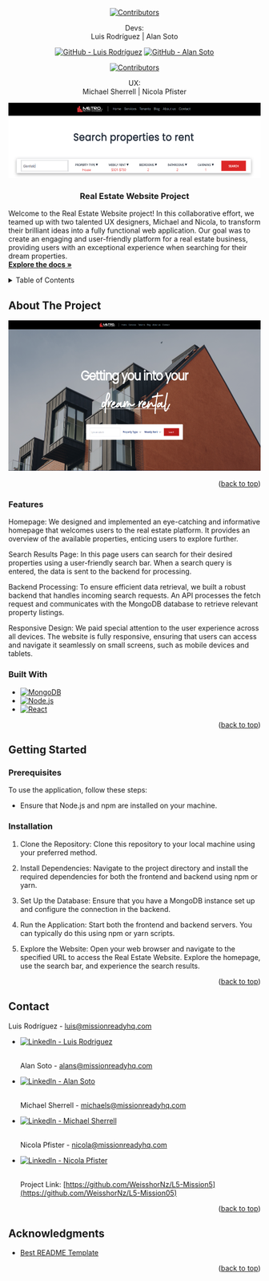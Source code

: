 <a name="readme-top"></a>

<!-- PROJECT LOGO -->

<div align="center">


<!-- PROJECT SHIELDS -->

[![Contributors][contributors-shield]][contributors-url]

Devs:<br />
Luis Rodríguez | Alan Soto <br />

[![GitHub - Luis Rodríguez][Github.logo]][luis-github-url] [![GitHub - Alan Soto][Github.logo]][alan-github-url]

[![Contributors][contributors-shield]][contributors-url]

UX: <br />
Michael Sherrell | Nicola Pfister

  <a href="https://github.com/WeisshorNz/L5-Mission05">
  <img src="./frontend/src/components/assets/images/banner2.png" alt="Banner" width="800" height="150">
  </a>
<h3 align="center">Real Estate Website Project</h3>

  <p align="left">
  Welcome to the Real Estate Website project! In this collaborative effort, we teamed up with two talented UX designers, Michael and Nicola, to transform their brilliant ideas into a fully functional web application. Our goal was to create an engaging and user-friendly platform for a real estate business, providing users with an exceptional experience when searching for their dream properties. 
    <br />
    <a href="https://github.com/WeisshorNz/L5-Mission05"><strong>Explore the docs »</strong></a>

  </p>
</div>

<!-- TABLE OF CONTENTS -->
<details>
  <summary>Table of Contents</summary>
  <ol>
    <li>
      <a href="#about-the-project">About The Project</a>
      <ul>
        <li><a href="#built-with">Built With</a></li>
      </ul>
    </li>
    <li>
      <a href="#getting-started">Getting Started</a>
      <ul>
        <li><a href="#prerequisites">Prerequisites</a></li>
        <li><a href="#installation">Installation</a></li>
      </ul>
    </li>
    <li><a href="#contact">Contact</a></li>
    <li><a href="#acknowledgments">Acknowledgments</a></li>
  </ol>
</details>

<!-- ABOUT THE PROJECT -->

## About The Project

<img src="./frontend/src/components/assets/images/logo5.png" alt="Logo" width="1000" height="300">

<p align="right">(<a href="#readme-top">back to top</a>)</p>

### Features

Homepage: We designed and implemented an eye-catching and informative homepage that welcomes users to the real estate platform. It provides an overview of the available properties, enticing users to explore further.

Search Results Page: In this page users can search for their desired properties using a user-friendly search bar. When a search query is entered, the data is sent to the backend for processing.

Backend Processing: To ensure efficient data retrieval, we built a robust backend that handles incoming search requests. An API processes the fetch request and communicates with the MongoDB database to retrieve relevant property listings.

Responsive Design: We paid special attention to the user experience across all devices. The website is fully responsive, ensuring that users can access and navigate it seamlessly on small screens, such as mobile devices and tablets.

### Built With

- [![MongoDB][MongoDB.logo]][MongoDB-url]
- [![Node.js][Node.js.logo]][Nodejs-url]
- [![React][React.js]][React-url]

<p align="right">(<a href="#readme-top">back to top</a>)</p>

<!-- GETTING STARTED -->

## Getting Started

### Prerequisites

To use the application, follow these steps:

- Ensure that Node.js and npm are installed on your machine.

### Installation

1. Clone the Repository: Clone this repository to your local machine using your preferred method.
2. Install Dependencies: Navigate to the project directory and install the required dependencies for both the frontend and backend using npm or yarn.

3. Set Up the Database: Ensure that you have a MongoDB instance set up and configure the connection in the backend.

4. Run the Application: Start both the frontend and backend servers. You can typically do this using npm or yarn scripts.

5. Explore the Website: Open your web browser and navigate to the specified URL to access the Real Estate Website. Explore the homepage, use the search bar, and experience the search results.

<p align="right">(<a href="#readme-top">back to top</a>)</p>

<!-- CONTACT -->

## Contact

Luis Rodríguez - luis@missionreadyhq.com

- [![LinkedIn - Luis Rodriguez][linkedin-shield]][luis-linkedin-url]
  <br></br>

  Alan Soto - alans@missionreadyhq.com

- [![LinkedIn - Alan Soto][linkedin-shield]][alan-linkedin-url]
  <br></br>

  Michael Sherrell - michaels@missionreadyhq.com

- [![LinkedIn - Michael Sherrell][linkedin-shield]][michael-linkedin-url]
  <br></br>

  Nicola Pfister - nicola@missionreadyhq.com

- [![LinkedIn - Nicola Pfister][linkedin-shield]][nicola-linkedin-url]
  <br></br>

  Project Link: [https://github.com/WeisshorNz/L5-Mission5](https://github.com/WeisshorNz/L5-Mission05)

<p align="right">(<a href="#readme-top">back to top</a>)</p>

<!-- ACKNOWLEDGMENTS -->

## Acknowledgments

- [Best README Template](https://github.com/othneildrew/Best-README-Template/tree/master)

<p align="right">(<a href="#readme-top">back to top</a>)</p>

<!-- MARKDOWN LINKS & IMAGES -->

[contributors-shield]: https://img.shields.io/github/contributors/WeisshorNz/L5-Mission2.svg?style=for-the-badge
[contributors-url]: https://github.com/WeisshorNz/L5-Mission05/graphs/contributors
[linkedin-shield]: https://img.shields.io/badge/-LinkedIn-black.svg?style=for-the-badge&logo=linkedin&colorB=555
[Github.logo]: https://img.shields.io/badge/GitHub-100000?style=for-the-badge&logo=github&logoColor=white
[luis-github-url]: https://github.com/WeisshorNz
[alan-github-url]: https://github.com/AlanISoto

[luis-linkedin-url]: www.linkedin.com/in/luis-rodríguez-4b4678290

[luis-linkedin-url]:  https://www.linkedin.com/in/luis-rodríguez-4b4678290

[alan-linkedin-url]: https://www.linkedin.com/in/alan-ivan-soto-871630224/
[michael-linkedin-url]: https://www.linkedin.com/in/michael-sherrell-37402250/
[nicola-linkedin-url]: https://www.linkedin.com/in/nicola-pfister/
[product-screenshot]: images/screenshot.png
[React.js]: https://img.shields.io/badge/React-20232A?style=for-the-badge&logo=react&logoColor=61DAFB
[React-url]: https://reactjs.org/
[Nodejs-url]: https://nodejs.org/en
[Node.js.logo]: https://img.shields.io/badge/Node.js-43853D?style=for-the-badge&logo=node.js&logoColor=white
[Azure-url]: https://azure.microsoft.com/en-us
[Azure.logo]: https://img.shields.io/badge/Azure-0078D4?style=for-the-badge&logo=microsoftazure&logoColor=white
[MongoDB-url]: https://www.mongodb.com/

[MongoDB.logo]: https://img.shields.io/badge/MongoDB-4EA94B?style=for-the-badge&logo=mongodb&logoColor=white

[MongoDB.logo]: https://img.shields.io/badge/MongoDB-4EA94B?style=for-the-badge&logo=mongodb&logoColor=white

